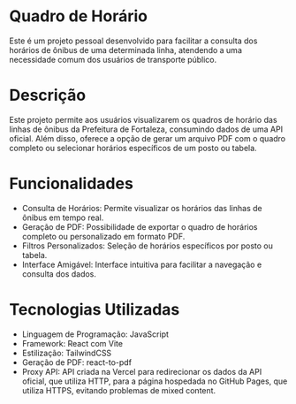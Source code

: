 # Quadro de Horário
Este é um projeto pessoal desenvolvido para facilitar a consulta dos horários de ônibus de uma determinada linha, atendendo a uma necessidade comum dos usuários de transporte público.

# Descrição
Este projeto permite aos usuários visualizarem os quadros de horário das linhas de ônibus da Prefeitura de Fortaleza, consumindo dados de uma API oficial. Além disso, oferece a opção de gerar um arquivo PDF com o quadro completo ou selecionar horários específicos de um posto ou tabela.

# Funcionalidades
- Consulta de Horários: Permite visualizar os horários das linhas de ônibus em tempo real.
- Geração de PDF: Possibilidade de exportar o quadro de horários completo ou personalizado em formato PDF.
- Filtros Personalizados: Seleção de horários específicos por posto ou tabela.
- Interface Amigável: Interface intuitiva para facilitar a navegação e consulta dos dados.
# Tecnologias Utilizadas
- Linguagem de Programação: JavaScript
- Framework: React com Vite
- Estilização: TailwindCSS
- Geração de PDF: react-to-pdf
- Proxy API: API criada na Vercel para redirecionar os dados da API oficial, que utiliza HTTP, para a página hospedada no GitHub Pages, que utiliza HTTPS, evitando problemas de mixed content.

